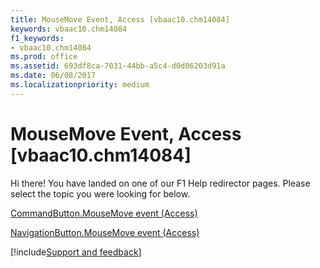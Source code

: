 ```yaml
---
title: MouseMove Event, Access [vbaac10.chm14084]
keywords: vbaac10.chm14084
f1_keywords:
- vbaac10.chm14084
ms.prod: office
ms.assetid: 693df8ca-7031-44bb-a5c4-d0d06203d91a
ms.date: 06/08/2017
ms.localizationpriority: medium
---
```



# MouseMove Event, Access [vbaac10.chm14084]

Hi there! You have landed on one of our F1 Help redirector pages. Please select the topic you were looking for below.

[CommandButton.MouseMove event (Access)](https://msdn.microsoft.com/library/f20d4807-42a8-5c90-e18a-1208a138241c%28Office.15%29.aspx)

[NavigationButton.MouseMove event (Access)](https://msdn.microsoft.com/library/75d16851-f5e6-a82d-a92b-13263618b9f7%28Office.15%29.aspx)

[!include[Support and feedback](~/includes/feedback-boilerplate.md)]
